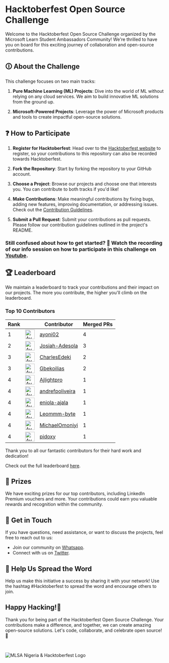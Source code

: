 # Hacktoberfest Open Source Challenge

Welcome to the Hacktoberfest Open Source Challenge organized by the Microsoft Learn Student Ambassadors Community! We're thrilled to have you on board for this exciting journey of collaboration and open-source contributions.

## 🛈 About the Challenge

This challenge focuses on two main tracks:

1. **Pure Machine Learning (ML) Projects**: Dive into the world of ML without relying on any cloud services. We aim to build innovative ML solutions from the ground up.

2. **Microsoft-Powered Projects**: Leverage the power of Microsoft products and tools to create impactful open-source solutions.

## ❓ How to Participate

1. **Register for Hacktoberfest**: Head over to the [Hacktoberfest website](https://hacktoberfest.com/) to register, so your contributions to this repository can also be recorded towards Hacktoberfest. 

2. **Fork the Repository**: Start by forking the repository to your GitHub account.

3. **Choose a Project**: Browse our projects and choose one that interests you. You can contribute to both tracks if you'd like!

4. **Make Contributions**: Make meaningful contributions by fixing bugs, adding new features, improving documentation, or addressing issues. Check out the [Contribution Guidelines](https://github.com/mlsanigeria/AI-Hacktober-MLSA/blob/main/CONTRIBUTING.md).

5. **Submit a Pull Request**: Submit your contributions as pull requests. Please follow our contribution guidelines outlined in the project's README.

### Still confused about how to get started? 🤔 Watch the recording of our info session on how to participate in this challenge on [Youtube](https://www.youtube.com/watch?v=7QKdghxH06M&t=1192s).
## 🏆 Leaderboard

We maintain a leaderboard to track your contributions and their impact on our projects. The more you contribute, the higher you'll climb on the leaderboard.

<!-- Section Start -->
### Top 10 Contributors

| Rank || Contributor | Merged PRs |
| ---- | -- |----------- | ---------- |
| 1 | <img src='https://avatars.githubusercontent.com/u/105247084?v=4' alt='Avatar' width='30' height='30'> | [ayoni02](https://github.com/ayoni02) | 4 |
| 2 | <img src='https://avatars.githubusercontent.com/u/59745353?v=4' alt='Avatar' width='30' height='30'> | [Josiah-Adesola](https://github.com/Josiah-Adesola) | 3 |
| 3 | <img src='https://avatars.githubusercontent.com/u/29100815?v=4' alt='Avatar' width='30' height='30'> | [CharlesEdeki](https://github.com/CharlesEdeki) | 2 |
| 3 | <img src='https://avatars.githubusercontent.com/u/89352799?v=4' alt='Avatar' width='30' height='30'> | [Gbekoilias](https://github.com/Gbekoilias) | 2 |
| 4 | <img src='https://avatars.githubusercontent.com/u/118164520?v=4' alt='Avatar' width='30' height='30'> | [Ajlightpro](https://github.com/Ajlightpro) | 1 |
| 4 | <img src='https://avatars.githubusercontent.com/u/39243097?v=4' alt='Avatar' width='30' height='30'> | [andrefpoliveira](https://github.com/andrefpoliveira) | 1 |
| 4 | <img src='https://avatars.githubusercontent.com/u/73951563?v=4' alt='Avatar' width='30' height='30'> | [eniola-ajala](https://github.com/eniola-ajala) | 1 |
| 4 | <img src='https://avatars.githubusercontent.com/u/110293491?v=4' alt='Avatar' width='30' height='30'> | [Leommm-byte](https://github.com/Leommm-byte) | 1 |
| 4 | <img src='https://avatars.githubusercontent.com/u/101010436?v=4' alt='Avatar' width='30' height='30'> | [MichaelOmoniyi](https://github.com/MichaelOmoniyi) | 1 |
| 4 | <img src='https://avatars.githubusercontent.com/u/56538561?v=4' alt='Avatar' width='30' height='30'> | [pidoxy](https://github.com/pidoxy) | 1 |

Thank you to all our fantastic contributors for their hard work and dedication!

<!-- Section End -->


Check out the full leaderboard [here](https://github.com/mlsanigeria/AI-Hacktober-MLSA/blob/main/LEADERBOARD.md).

## 🥇 Prizes

We have exciting prizes for our top contributors, including LinkedIn Premium vouchers and more. Your contributions could earn you valuable rewards and recognition within the community.

## 💬 Get in Touch

If you have questions, need assistance, or want to discuss the projects, feel free to reach out to us:

- Join our community on [Whatsapp](https://github.com/mlsanigeria/AI-Hacktober-MLSA/blob/main/whatsapp_communities.md).
- Connect with us on [Twitter](https://twitter.com/mlsanigeria).

## 📣 Help Us Spread the Word

Help us make this initiative a success by sharing it with your network! Use the hashtag #Hacktoberfest to spread the word and encourage others to join.

## Happy Hacking!🎉

Thank you for being part of the Hacktoberfest Open Source Challenge. Your contributions make a difference, and together, we can create amazing open-source solutions. Let's code, collaborate, and celebrate open source! 🚀

<br>

![MLSA Nigeria & Hacktoberfest Logo](https://github.com/mlsanigeria/AI-Hacktober-MLSA/assets/64220829/ba0153a7-df46-4a07-8f32-7d11e2295046)
